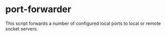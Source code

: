 # port-forwarder
This script forwards a number of configured local ports
to local or remote socket servers.
